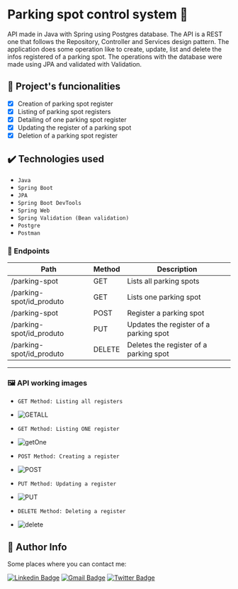 # Parking spot control system 🚗
API made in Java with Spring using Postgres database. The API is a REST one that follows the Repository, Controller and Services design pattern. 
The application does some operation like to create, update, list and delete the infos registered of a parking spot. The operations with the database were made using JPA and validated with Validation.


## 🔨 Project's funcionalities

 - [x] Creation of parking spot register
 - [x] Listing of parking spot registers
 - [x] Detailing of one parking spot register 
 - [x] Updating the register of a parking spot
 - [x] Deletion of a parking spot register

## ✔️ Technologies used

 - ``Java``
 - ``Spring Boot``
 - ``JPA``
 - ``Spring Boot DevTools ``
 - ``Spring Web``
 - ``Spring Validation (Bean validation)``
 - ``Postgre``
 - ``Postman``

 
 ### 🎯 Endpoints

 Path | Method | Description
 ---|---|---
 /parking-spot           | GET    | Lists all parking spots
 /parking-spot/id_produto         | GET    | Lists one parking spot
 /parking-spot           | POST   | Register a parking spot
 /parking-spot/id_produto         | PUT    | Updates the register of a parking spot
 /parking-spot/id_produto        | DELETE | Deletes the register of a parking spot
------------------------------------------------------------------
### 🖼 API working images
- ``GET Method: Listing all registers``
- ![GETALL](https://user-images.githubusercontent.com/83853014/195958085-f46ff4e0-eff2-4280-9847-c527e9b62de6.PNG)

- ``GET Method: Listing ONE register``
- ![getOne](https://user-images.githubusercontent.com/83853014/195958126-ad7f089a-1a9c-422a-8e6d-39fee9024639.PNG)

- ``POST Method: Creating a register``
- ![POST](https://user-images.githubusercontent.com/83853014/195958148-1edb95af-5090-4e16-a9b5-5b85ef88328f.PNG)

- ``PUT Method: Updating a register``
- ![PUT](https://user-images.githubusercontent.com/83853014/195958163-7723dd6e-d661-4cbe-82f5-7578434805b3.PNG)

- ``DELETE Method: Deleting a register``
- ![delete](https://user-images.githubusercontent.com/83853014/195958190-0af415d6-43eb-4dc6-b37c-4738ca2f411c.PNG)

 
 ## 🙋 Author Info
 
 Some places where you can contact me:

[![Linkedin Badge](https://img.shields.io/badge/-Arthur%20Amorim-blue?style=flat-square&logo=Linkedin&logoColor=white&link=https://www.linkedin.com/in/arthur-amorim-bs/)](https://www.linkedin.com/in/arthur-amorim-bs/) 
[![Gmail Badge](https://img.shields.io/badge/-arthur.amorim10@gmail.com-c14438?style=flat-square&logo=Gmail&logoColor=white&link=mailto:arthur.amorim10@gmail.com)](mailto:arthur.amorim10@gmail.com)
[![Twitter Badge](https://img.shields.io/badge/-@arthur_https-1ca0f1?style=flat-square&labelColor=1ca0f1&logo=twitter&logoColor=white&link=https://twitter.com/arthur_https)](https://twitter.com/arthur_https) 
